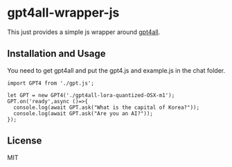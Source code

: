 # gpt4all-wrapper-js

This just provides a simple js wrapper around [gpt4all](https://github.com/nomic-ai/gpt4all/).

## Installation and Usage

You need to get gpt4all and put the gpt4.js and example.js in the chat folder.

```
import GPT4 from './gpt.js';

let GPT = new GPT4('./gpt4all-lora-quantized-OSX-m1');
GPT.on('ready',async ()=>{
  console.log(await GPT.ask("What is the capital of Korea?"));
  console.log(await GPT.ask("Are you an AI?"));
});
```
 
## License

MIT

